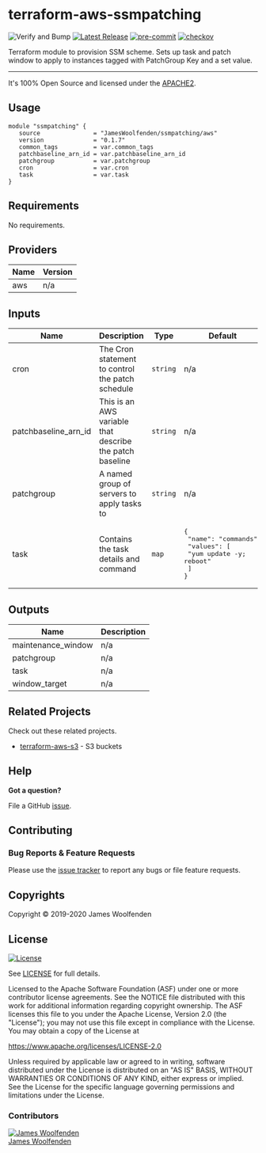 # terraform-aws-ssmpatching

![Verify and Bump](https://github.com/JamesWoolfenden/terraform-aws-ssmpatching/workflows/Verify%20and%20Bump/badge.svg)
[![Latest Release](https://img.shields.io/github/release/JamesWoolfenden/terraform-aws-ssmpatching.svg)](https://github.com/JamesWoolfenden/terraform-aws-ssmpatching/releases/latest)
[![pre-commit](https://img.shields.io/badge/pre--commit-enabled-brightgreen?logo=pre-commit&logoColor=white)](https://github.com/pre-commit/pre-commit)
[![checkov](https://img.shields.io/badge/checkov-verified-brightgreen)](https://www.checkov.io/)

Terraform module to provision SSM scheme.
Sets up task and patch window to apply to instances tagged with PatchGroup Key and a set value.

---

It's 100% Open Source and licensed under the [APACHE2](LICENSE).

## Usage

```hcl
module "ssmpatching" {
   source               = "JamesWoolfenden/ssmpatching/aws"
   version              = "0.1.7"
   common_tags          = var.common_tags
   patchbaseline_arn_id = var.patchbaseline_arn_id
   patchgroup           = var.patchgroup
   cron                 = var.cron
   task                 = var.task
}
```

<!-- BEGINNING OF PRE-COMMIT-TERRAFORM DOCS HOOK -->
## Requirements

No requirements.

## Providers

| Name | Version |
|------|---------|
| aws | n/a |

## Inputs

| Name | Description | Type | Default | Required |
|------|-------------|------|---------|:--------:|
| cron | The Cron statement to control the patch schedule | `string` | n/a | yes |
| patchbaseline\_arn\_id | This is an AWS variable that describe the patch baseline | `string` | n/a | yes |
| patchgroup | A named group of servers to apply tasks to | `string` | n/a | yes |
| task | Contains the task details and command | `map` | <pre>{<br>  "name": "commands",<br>  "values": [<br>    "yum update -y; reboot"<br>  ]<br>}</pre> | no |

## Outputs

| Name | Description |
|------|-------------|
| maintenance\_window | n/a |
| patchgroup | n/a |
| task | n/a |
| window\_target | n/a |

<!-- END OF PRE-COMMIT-TERRAFORM DOCS HOOK -->

## Related Projects

Check out these related projects.

- [terraform-aws-s3](https://github.com/jameswoolfenden/terraform-aws-s3) - S3 buckets

## Help

**Got a question?**

File a GitHub [issue](https://github.com/JamesWoolfenden/terraform-aws-ssmpatching/issues).

## Contributing

### Bug Reports & Feature Requests

Please use the [issue tracker](https://github.com/JamesWoolfenden/terraform-aws-ssmpatching/issues) to report any bugs or file feature requests.

## Copyrights

Copyright © 2019-2020 James Woolfenden

## License

[![License](https://img.shields.io/badge/License-Apache%202.0-blue.svg)](https://opensource.org/licenses/Apache-2.0)

See [LICENSE](LICENSE) for full details.

Licensed to the Apache Software Foundation (ASF) under one
or more contributor license agreements. See the NOTICE file
distributed with this work for additional information
regarding copyright ownership. The ASF licenses this file
to you under the Apache License, Version 2.0 (the
"License"); you may not use this file except in compliance
with the License. You may obtain a copy of the License at

<https://www.apache.org/licenses/LICENSE-2.0>

Unless required by applicable law or agreed to in writing,
software distributed under the License is distributed on an
"AS IS" BASIS, WITHOUT WARRANTIES OR CONDITIONS OF ANY
KIND, either express or implied. See the License for the
specific language governing permissions and limitations
under the License.

### Contributors

[![James Woolfenden][jameswoolfenden_avatar]][jameswoolfenden_homepage]<br/>[James Woolfenden][jameswoolfenden_homepage]

[jameswoolfenden_homepage]: https://github.com/jameswoolfenden
[jameswoolfenden_avatar]: https://github.com/jameswoolfenden.png?size=150
[github]: https://github.com/jameswoolfenden
[linkedin]: https://www.linkedin.com/in/jameswoolfenden/
[twitter]: https://twitter.com/JimWoolfenden
[share_twitter]: https://twitter.com/intent/tweet/?text=terraform-aws-ssmpatching&url=https://github.com/JamesWoolfenden/terraform-aws-ssmpatching
[share_linkedin]: https://www.linkedin.com/shareArticle?mini=true&title=terraform-aws-ssmpatching&url=https://github.com/JamesWoolfenden/terraform-aws-ssmpatching
[share_reddit]: https://reddit.com/submit/?url=https://github.com/JamesWoolfenden/terraform-aws-ssmpatching
[share_facebook]: https://facebook.com/sharer/sharer.php?u=https://github.com/JamesWoolfenden/terraform-aws-ssmpatching
[share_email]: mailto:?subject=terraform-aws-ssmpatching&body=https://github.com/JamesWoolfenden/terraform-aws-ssmpatching
